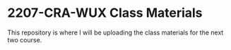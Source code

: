 # 2207-CRA-WUX Class Materials

This repository is where I will be uploading the class materials for the next two course.
